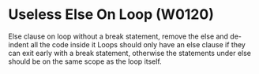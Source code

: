 # Useless Else On Loop (W0120)

Else clause on loop without a break statement, remove the else and
de-indent all the code inside it Loops should only have an else clause
if they can exit early with a break statement, otherwise the statements
under else should be on the same scope as the loop itself.
